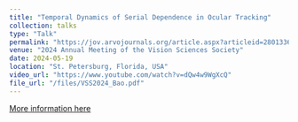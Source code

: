 ```yaml
---
title: "Temporal Dynamics of Serial Dependence in Ocular Tracking"
collection: talks
type: "Talk"
permalink: "https://jov.arvojournals.org/article.aspx?articleid=2801336"
venue: "2024 Annual Meeting of the Vision Sciences Society"
date: 2024-05-19
location: "St. Petersburg, Florida, USA"
video_url: "https://www.youtube.com/watch?v=dQw4w9WgXcQ"
file_url: "/files/VSS2024_Bao.pdf"
---
```


[More information here](http://exampleurl.com)

